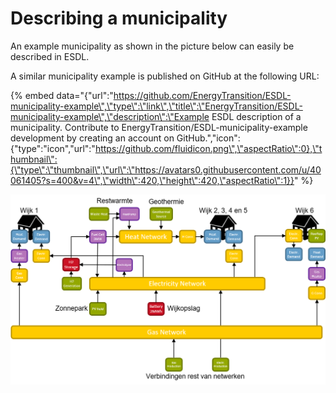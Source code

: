 # Describing a municipality

An example municipality as shown in the picture below can easily be described in ESDL.

A similar municipality example is published on GitHub at the following URL:

{% embed data="{\"url\":\"https://github.com/EnergyTransition/ESDL-municipality-example\",\"type\":\"link\",\"title\":\"EnergyTransition/ESDL-municipality-example\",\"description\":\"Example ESDL description of a municipality. Contribute to EnergyTransition/ESDL-municipality-example development by creating an account on GitHub.\",\"icon\":{\"type\":\"icon\",\"url\":\"https://github.com/fluidicon.png\",\"aspectRatio\":0},\"thumbnail\":{\"type\":\"thumbnail\",\"url\":\"https://avatars0.githubusercontent.com/u/40061405?s=400&v=4\",\"width\":420,\"height\":420,\"aspectRatio\":1}}" %}

![](../.gitbook/assets/esdl-example-region.png)

